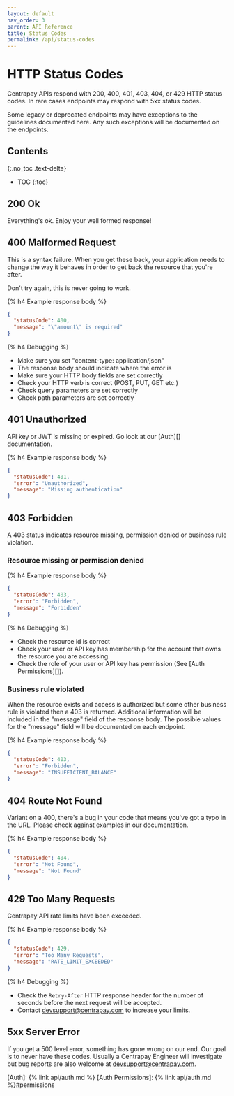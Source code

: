 ```yaml
---
layout: default
nav_order: 3
parent: API Reference
title: Status Codes
permalink: /api/status-codes
---
```


# HTTP Status Codes

Centrapay APIs respond with 200, 400, 401, 403, 404, or 429 HTTP status codes.
In rare cases endpoints may respond with 5xx status codes.

Some legacy or deprecated endpoints may have exceptions to the guidelines
documented here. Any such exceptions will be documented on the endpoints.

## Contents
{:.no_toc .text-delta}

* TOC
{:toc}


## 200 Ok

Everything's ok. Enjoy your well formed response!

## 400 Malformed Request

This is a syntax failure. When you get these back, your application needs to change the way it
behaves in order to get back the resource that you're after.

Don't try again, this is never going to work.

{% h4 Example response body %}

```json
{
  "statusCode": 400,
  "message": "\"amount\" is required"
}
```

{% h4 Debugging %}

* Make sure you set "content-type: application/json"
* The response body should indicate where the error is
* Make sure your HTTP body fields are set correctly
* Check your HTTP verb is correct (POST, PUT, GET etc.)
* Check query parameters are set correctly
* Check path parameters are set correctly

## 401 Unauthorized

API key or JWT is missing or expired. Go look at our [Auth][] documentation.

{% h4 Example response body %}

```json
{
  "statusCode": 401,
  "error": "Unauthorized",
  "message": "Missing authentication"
}
```


## 403 Forbidden

A 403 status indicates resource missing, permission denied or
business rule violation.

### Resource missing or permission denied

{% h4 Example response body %}

```json
{
  "statusCode": 403,
  "error": "Forbidden",
  "message": "Forbidden"
}
```

{% h4 Debugging %}

* Check the resource id is correct
* Check your user or API key has membership for the account that owns the resource you are accessing.
* Check the role of your user or API key has permission (See [Auth Permissions][]).

### Business rule violated

When the resource exists and access is authorized but some other business rule
is violated then a 403 is returned. Additional information will be included in
the "message" field of the response body. The possible values for the "message"
field will be documented on each endpoint.

{% h4 Example response body %}

```json
{
  "statusCode": 403,
  "error": "Forbidden",
  "message": "INSUFFICIENT_BALANCE"
}
```


## 404 Route Not Found

Variant on a 400, there's a bug in your code that means you've got a typo in the URL. Please check
against examples in our documentation.

{% h4 Example response body %}

```json
{
  "statusCode": 404,
  "error": "Not Found",
  "message": "Not Found"
}
```

## 429 Too Many Requests

Centrapay API rate limits have been exceeded.

{% h4 Example response body %}

```json
{
  "statusCode": 429,
  "error": "Too Many Requests",
  "message": "RATE_LIMIT_EXCEEDED"
}
```

{% h4 Debugging %}

 * Check the `Retry-After` HTTP response header for the number of seconds
   before the next request will be accepted.
 * Contact [devsupport@centrapay.com]() to increase your limits.


## 5xx Server Error

If you get a 500 level error, something has gone wrong on our end. Our goal is
to never have these codes. Usually a Centrapay Engineer will investigate but
bug reports are also welcome at [devsupport@centrapay.com]().


[Auth]: {% link api/auth.md %}
[Auth Permissions]: {% link api/auth.md %}#permissions
